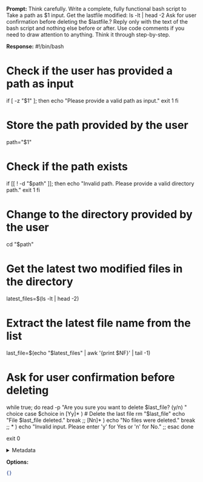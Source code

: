 **Prompt:**
Think carefully. Write a complete, fully functional bash script to Take a path as $1 input. 
Get the lastfile modified: ls -lt | head -2 
Ask for user confirmation before deleting the $lastfile.?
Reply only with the text of the bash script and nothing else before or after. Use code comments if you need to draw attention to anything. 
Think it through step-by-step.

**Response:**
#!/bin/bash

# Check if the user has provided a path as input
if [ -z "$1" ]; then
  echo "Please provide a valid path as input."
  exit 1
fi

# Store the path provided by the user
path="$1"

# Check if the path exists
if [[ ! -d "$path" ]]; then
  echo "Invalid path. Please provide a valid directory path."
  exit 1
fi

# Change to the directory provided by the user
cd "$path"

# Get the latest two modified files in the directory
latest_files=$(ls -lt | head -2)

# Extract the latest file name from the list
last_file=$(echo "$latest_files" | awk '{print $NF}' | tail -1)

# Ask for user confirmation before deleting
while true; do
  read -p "Are you sure you want to delete $last_file? (y/n) " choice
  case $choice in
    [Yy]* )
      # Delete the last file
      rm "$last_file"
      echo "File $last_file deleted."
      break
      ;;
    [Nn]* )
      echo "No files were deleted."
      break
      ;;
    * )
      echo "Invalid input. Please enter 'y' for Yes or 'n' for No."
      ;;
  esac
done

exit 0

<details><summary>Metadata</summary>

- Duration: 9869 ms
- Datetime: 2023-07-14T13:03:45.049894
- Model: gpt-3.5-turbo-0613

</details>

**Options:**
```json
{}
```

